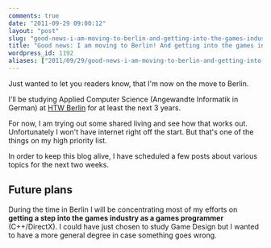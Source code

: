 ```yaml
---
comments: true
date: "2011-09-29 09:00:12"
layout: "post"
slug: "good-news-i-am-moving-to-berlin-and-getting-into-the-games-industry"
title: "Good news: I am moving to Berlin! And getting into the games industry!?"
wordpress_id: 1192
aliases: ["2011/09/29/good-news-i-am-moving-to-berlin-and-getting-into-the-games-industry/"]
---
```


Just wanted to let you readers know, that I'm now on the move to Berlin. 

<!--<a href="http://wpimages.phansch.de/2011/09/umzug.jpg"><img src="http://wpimages.phansch.de/2011/09/umzug-1024x768.jpg" alt="Packing up" width="512" height="384" /></a>-->

I'll be studying Applied Computer Science (Angewandte Informatik in German) at [HTW Berlin](http://www.htw-berlin.de/en) for at least the next 3 years. 

For now, I am trying out some shared living and see how that works out. Unfortunately I won't have internet right off the start. But that's one of the things on my high priority list. 

In order to keep this blog alive, I have scheduled a few posts about various topics for the next two weeks.

## Future plans

During the time in Berlin I will be concentrating most of my efforts on **getting a step into the games industry as a games programmer** (C++/DirectX). I could have just chosen to study Game Design but I wanted to have a more general degree in case something goes wrong. 




